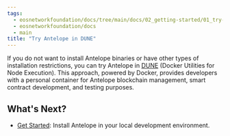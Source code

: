 ```yaml
---
tags:
  - eosnetworkfoundation/docs/tree/main/docs/02_getting-started/01_try-antelope-in-dune.md
  - eosnetworkfoundation/docs
  - main
title: "Try Antelope in DUNE"
---
```


If you do not want to install Antelope binaries or have other types of installation restrictions, you can try Antelope in [DUNE](https://github.com/AntelopeIO/DUNE) (Docker Utilities for Node Execution). This approach, powered by Docker, provides developers with a personal container for Antelope blockchain management, smart contract development, and testing purposes.

## What's Next?
- [Get Started](./02_development-environment/02_prerequisites.md): Install Antelope in your local development environment.

